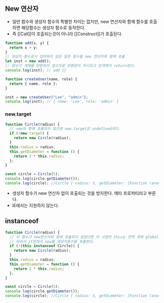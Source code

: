 ## New 연산자

- 일반 함수와 생성자 함수의 특별한 차이는 없지만, new 연산자와 함께 함수를 호출하면 해당함수는 생성자 함수로 동작한다.
- 즉 [[Call]]이 호출되는것이 아니라 [[Construct]]가 호출된다.

```js
function add(x, y) {
  return x + y;
}
// 생성자 함수로서 정의하지 않은 일반 함수를 new 연산자와 함께 호출
let inst = new add();
// 함수가 객체를 반환하지 않으므로 반환문이 무시되고 빈객체가 return된다.
console.log(inst); // add {}

function createUser(name, role) {
  return { name, role };
}

inst = new createUser("Lee", "admin");
console.log(inst); // { name: 'Lee', role: 'admin' }
```

### new.target

```js
function Circle(radius) {
  // new와 함께 호출되지 않으면 new.target은 undefined이다.
  if (!new.target) {
    return new Circle(radius);
  }
  this.radius = radius;
  this.getDiameter = function () {
    return 2 * this.radius;
  };
}

const circle = Circle(5);
console.log(circle.getDiameter());
console.log(circle); //Circle { radius: 5, getDiameter: [Function (anonymous)] }
```

- 생성자 함수가 new 연산자 없이 호출되는 것을 방지한다. 메타 프로퍼티라고 부른다.
- IE에서는 지원하지 않는다.

## instanceof

```js
function Circle(radius) {
  // 이 함수가 new연산자와 함께 호출되지 않았다면 이 시점의 this는 전역 객체 global을 가리킨다.
  // 따라서 if문에서 new를 생성자함수를 호출한다.
  if (!(this instanceof Circle)) {
    return new Circle(radius);
  }
  this.radius = radius;
  this.getDiameter = function () {
    return 2 * this.radius;
  };
}

const circle = Circle(5);
console.log(circle.getDiameter());
console.log(circle); //Circle { radius: 5, getDiameter: [Function (anonymous)] }
```
